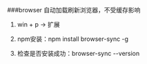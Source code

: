 ###browser
自动加载刷新浏览器，不受缓存影响

1. win + p -> 扩展

2. npm安装：npm install browser-sync -g

3. 检查是否安装成功：browser-sync --version



